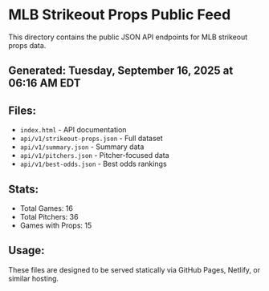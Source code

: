 # MLB Strikeout Props Public Feed

This directory contains the public JSON API endpoints for MLB strikeout props data.

## Generated: Tuesday, September 16, 2025 at 06:16 AM EDT

## Files:
- `index.html` - API documentation
- `api/v1/strikeout-props.json` - Full dataset
- `api/v1/summary.json` - Summary data
- `api/v1/pitchers.json` - Pitcher-focused data  
- `api/v1/best-odds.json` - Best odds rankings

## Stats:
- Total Games: 16
- Total Pitchers: 36
- Games with Props: 15

## Usage:
These files are designed to be served statically via GitHub Pages, Netlify, or similar hosting.
